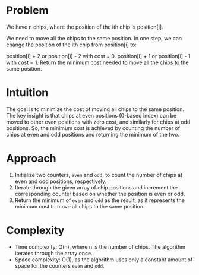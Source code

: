 # Problem
We have n chips, where the position of the ith chip is position[i].

We need to move all the chips to the same position. In one step, we can change the position of the ith chip from position[i] to:

position[i] + 2 or position[i] - 2 with cost = 0.
position[i] + 1 or position[i] - 1 with cost = 1.
Return the minimum cost needed to move all the chips to the same position.

 
# Intuition
The goal is to minimize the cost of moving all chips to the same position. The key insight is that chips at even positions (0-based index) can be moved to other even positions with zero cost, and similarly for chips at odd positions. So, the minimum cost is achieved by counting the number of chips at even and odd positions and returning the minimum of the two.

# Approach
1. Initialize two counters, `even` and `odd`, to count the number of chips at even and odd positions, respectively.
2. Iterate through the given array of chip positions and increment the corresponding counter based on whether the position is even or odd.
3. Return the minimum of `even` and `odd` as the result, as it represents the minimum cost to move all chips to the same position.

# Complexity
- Time complexity: O(n), where n is the number of chips. The algorithm iterates through the array once.
- Space complexity: O(1), as the algorithm uses only a constant amount of space for the counters `even` and `odd`.
